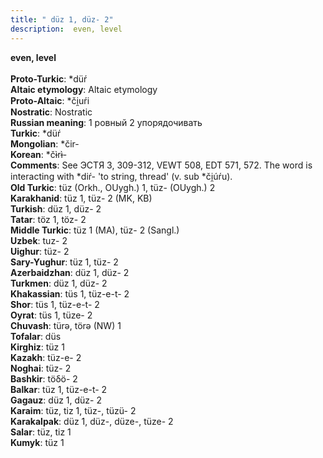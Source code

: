 ```yaml
---
title: " düz 1, düz- 2"
description:  even, level
---
```

<p data-pagefind-weight="0.5">
<strong> even, level</strong><br><br>
<strong>Proto-Turkic</strong>:  *düŕ<br>
<strong>Altaic etymology</strong>:  Altaic etymology<br>
<strong> Proto-Altaic</strong>:  *či̯uŕi<br>
<strong>Nostratic</strong>:  Nostratic<br>
<strong>Russian meaning</strong>:  1 ровный 2 упорядочивать<br>
<strong>Turkic</strong>:  *düŕ<br>
<strong>Mongolian</strong>:  *čir-<br>
<strong>Korean</strong>:  *čɨ̀rɨ̀-<br>
<strong>Comments</strong>:  See ЭСТЯ 3, 309-312, VEWT 508, EDT 571, 572. The word is interacting with *diŕ- 'to string, thread' (v. sub *či̯úŕu).<br>
<strong>Old Turkic</strong>:  tüz (Orkh., OUygh.) 1, tüz- (OUygh.) 2<br>
<strong>Karakhanid</strong>:  tüz 1, tüz- 2 (MK, KB)<br>
<strong>Turkish</strong>:  düz 1, düz- 2<br>
<strong>Tatar</strong>:  töz 1, töz- 2<br>
<strong>Middle Turkic</strong>:  tüz 1 (MA), tüz- 2 (Sangl.)<br>
<strong>Uzbek</strong>:  tuz- 2<br>
<strong>Uighur</strong>:  tüz- 2<br>
<strong>Sary-Yughur</strong>:  tüz 1, tüz- 2<br>
<strong>Azerbaidzhan</strong>:  düz 1, düz- 2<br>
<strong>Turkmen</strong>:  düz 1, düz- 2<br>
<strong>Khakassian</strong>:  tüs 1, tüz-e-t- 2<br>
<strong>Shor</strong>:  tüs 1, tüz-e-t- 2<br>
<strong>Oyrat</strong>:  tüs 1, tüze- 2<br>
<strong>Chuvash</strong>:  türǝ, törǝ (NW) 1<br>
<strong>Tofalar</strong>:  düs<br>
<strong>Kirghiz</strong>:  tüz 1<br>
<strong>Kazakh</strong>:  tüz-e- 2<br>
<strong>Noghai</strong>:  tüz- 2<br>
<strong>Bashkir</strong>:  töδö- 2<br>
<strong>Balkar</strong>:  tüz 1, tüz-e-t- 2<br>
<strong>Gagauz</strong>:  düz 1, düz- 2<br>
<strong>Karaim</strong>:  tüz, tiz 1, tüz-, tüzü- 2<br>
<strong>Karakalpak</strong>:  düz 1, düz-, düze-, tüze- 2<br>
<strong>Salar</strong>:  tüz, tiz 1<br>
<strong>Kumyk</strong>:  tüz 1<br>

</p>

